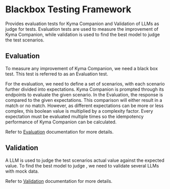 # Blackbox Testing Framework

Provides evaluation tests for Kyma Companion and Validation of LLMs as judge for tests. Evaluation tests are used to measure the improvement of Kyma Companion, while validation is used to find the best model to judge the test scenarios.

## Evaluation

To measure any improvement of Kyma Companion, we need a black box test. This test is referred to as an Evaluation test.

For the evaluation, we need to define a set of scenarios, with each scenario further divided into expectations. Kyma
Companion is prompted through its endpoints to evaluate the given scenario. In the Evaluation, the response is compared
to the given expectations. This comparison will either result in a match or no match. However, as different expectations
can be more or less complex, this boolean value is multiplied by a complexity factor. Every expectation must be
evaluated multiple times so the idempotency performance of Kyma Companion can be calculated.

Refer to [Evaluation](./evaluation.md) documentation for more details.


## Validation

A LLM is used to judge the test scenarios actual value against the expected value. To find the best model to judge , we need to validate several LLMs with mock data.

Refer to [Validation](./validation.md) documentation for more details.
